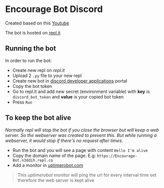 # Encourage Bot Discord

Created based on this [Youtube](https://www.youtube.com/watch?v=SPTfmiYiuok)

The bot is hosted on [repl.it](https://repl.it/)

## Running the bot

In order to run the bot:

- Create new repl on *repl.it*
- Upload 2 `.py` file to your new repl
- Create new bot in [discord developer applications](https://discord.com/developers/applications) portal
- Copy the bot token
- Go to repl.it and add new secret (environment variable) with **key** is `discord_bot_token` and **value** is your copied bot token
- Press `Run`

## To keep the bot alive

*Normally repl will stop the bot if you close the browser but will keep a web server. So the webserver was created to prevent this.*
*But while running a webserver, it would stop if there's no request after times.*

- Run the bot and you will see a page with content `Hello I'm alive`
- Copy the domain name of the page. E.g: `https://Encourage-Bot.n3ddih.repl.co`
- Add a monitor in [uptimerobot.com](https://uptimerobot.com/)

> This *uptimerobot* monitor will ping the url for every interval time set therefore the web server is kept alive
